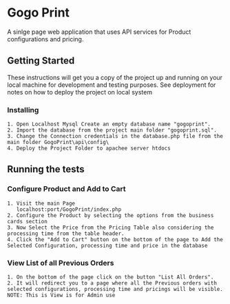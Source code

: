 # Gogo Print
A sinlge page web application that uses API services for Product configurations and pricing.

## Getting Started

These instructions will get you a copy of the project up and running on your local machine for development and testing purposes. See deployment for notes on how to deploy the project on local system


### Installing

```
1. Open Localhost Mysql Create an empty database name "gogoprint".
2. Import the database from the project main folder "gogoprint.sql".
3. Change the Connection credentials in the database.php file from the main folder GogoPrint\api\config\ 
4. Deploy the Project Folder to apachee server htdocs

```

## Running the tests

### Configure Product and Add to Cart
```
1. Visit the main Page
   localhost:port/GogoPrint/index.php
2. Configure the Product by selecting the options from the business cards section
3. Now Select the Price from the Pricing Table also considering the processing time from the table header.
4. Click the "Add to Cart" button on the bottom of the page to Add the Selected Configuration, processing time and price in the database
```
### View List of all Previous Orders
```
1. On the bottom of the page click on the button "List All Orders".
2. It will redirect you to a page where all the Previous orders with selected configurations, processing time and pricings will be visible.
NOTE: This is View is for Admin use
```



